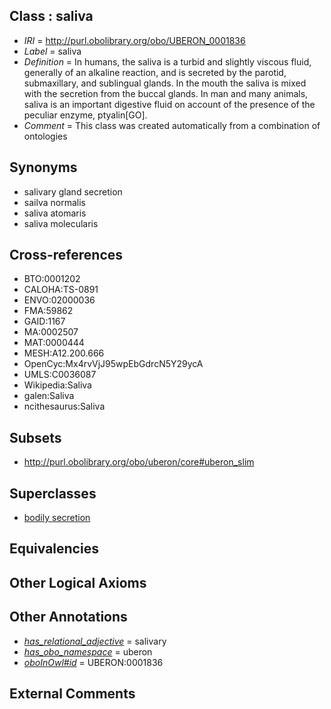 
## Class : saliva

 * *IRI* = http://purl.obolibrary.org/obo/UBERON_0001836
 * *Label* = saliva
 * *Definition* = In humans, the saliva is a turbid and slightly viscous fluid, generally of an alkaline reaction, and is secreted by the parotid, submaxillary, and sublingual glands. In the mouth the saliva is mixed with the secretion from the buccal glands. In man and many animals, saliva is an important digestive fluid on account of the presence of the peculiar enzyme, ptyalin[GO].
 * *Comment* = This class was created automatically from a combination of ontologies

## Synonyms

 * salivary gland secretion
 * sailva normalis
 * saliva atomaris
 * saliva molecularis

## Cross-references

 * BTO:0001202
 * CALOHA:TS-0891
 * ENVO:02000036
 * FMA:59862
 * GAID:1167
 * MA:0002507
 * MAT:0000444
 * MESH:A12.200.666
 * OpenCyc:Mx4rvVjJ95wpEbGdrcN5Y29ycA
 * UMLS:C0036087
 * Wikipedia:Saliva
 * galen:Saliva
 * ncithesaurus:Saliva

## Subsets

 * http://purl.obolibrary.org/obo/uberon/core#uberon_slim

## Superclasses

 * [bodily secretion](../../UBERON/56/UBERON_0000456.md)

## Equivalencies


## Other Logical Axioms


## Other Annotations

 * *[has_relational_adjective](../../UBPROP/07/UBPROP_0000007.md)* = salivary
 * *[has_obo_namespace](../../ce/oboInOwl#hasOBONamespace.md)* = uberon
 * *[oboInOwl#id](../../id/oboInOwl#id.md)* = UBERON:0001836

## External Comments

